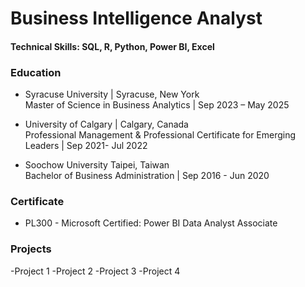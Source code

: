 # Business Intelligence Analyst

#### Technical Skills: SQL, R, Python, Power BI, Excel

### Education
- Syracuse University	| Syracuse, New York  
  Master of Science in Business Analytics |	Sep 2023 – May 2025

- University of Calgary |	Calgary, Canada  
   Professional Management & Professional Certificate for Emerging Leaders | Sep 2021- Jul 2022

- Soochow University	Taipei, Taiwan  
  Bachelor of Business Administration | Sep 2016 - Jun 2020

### Certificate

- PL300 - Microsoft Certified: Power BI Data Analyst Associate

### Projects
-Project 1
-Project 2
-Project 3
-Project 4

